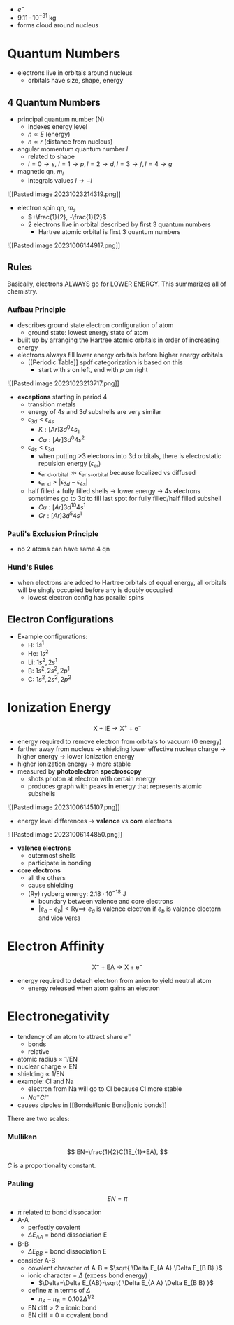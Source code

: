 - $e^{-}$
- $9.11\cdot 10^{-31}\text{ kg}$
- forms cloud around nucleus

# Quantum Numbers

- electrons live in orbitals around nucleus
	- orbitals have size, shape, energy

## 4 Quantum Numbers

- principal quantum number (N)
	- indexes energy level
	- $n \propto E$ (energy)
	- $n \propto r$ (distance from nucleus)
- angular momentum quantum number $l$
	- related to shape
	- $l=0 \to s$, $l=1 \to p, l=2\to d, l=3\to f, l=4 \to g$
- magnetic qn, $m_{l}$
	- integrals values $l \to -l$
 
![[Pasted image 20231023214319.png]]

- electron spin qn, $m_{s}$
	- $+\frac{1}{2}, -\frac{1}{2}$
	- 2 electrons live in orbital described by first 3 quantum numbers
		- Hartree atomic orbital is first 3 quantum numbers

![[Pasted image 20231006144917.png]]

## Rules 

Basically, electrons ALWAYS go for LOWER ENERGY. This summarizes all of chemistry.

### Aufbau Principle

- describes ground state electron configuration of atom
	- ground state: lowest energy state of atom
- built up by arranging the Hartree atomic orbitals in order of increasing energy
- electrons always fill lower energy orbitals before higher energy orbitals
	- [[Periodic Table]] spdf categorization is based on this
		- start with $s$ on left, end with $p$ on right

![[Pasted image 20231023213717.png]]

- **exceptions** starting in period 4
	- transition metals
	- energy of $4s$ and $3d$ subshells are very similar
	- $\epsilon_{3d}< \epsilon_{4s}$
		- $K:[Ar]3d^{0}4s_{1}$
		- $Ca:[Ar]3d^{0}4s^{2}$
	- $\epsilon_{4s} < \epsilon_{3d}$
		- when putting >3 electrons into 3d orbitals, there is electrostatic repulsion energy ($\epsilon_{\text{er}}$)
		- $\epsilon_{\text{er d-orbital}} \gg \epsilon_{\text{er s-orbital}}$ because localized vs diffused
		- $\epsilon_{\text{er d}} > |\epsilon_{3d} - \epsilon_{4s}|$
	- half filled + fully filled shells -> lower energy -> $4s$ electrons sometimes go to $3d$ to fill last spot for fully filled/half filled subshell
		- $Cu: [Ar]3d^{10}4s ^{1}$
		- $Cr: [Ar]3d^{5}4s ^{1}$

### Pauli's Exclusion Principle

- no 2 atoms can have same 4 qn

### Hund's Rules

- when electrons are added to Hartree orbitals of equal energy, all orbitals will be singly occupied before any is doubly occupied
	- lowest electron config has parallel spins

## Electron Configurations

- Example configurations:
	- H: $1s ^{1}$
	- He: $1s^{2}$
	- Li: $1s^{2}, 2s ^{1}$
	- B: $1s^{2}, 2s^{2}, 2p^{1}$
	- C: $1s^{2}, 2s^{2}, 2p^{2}$

# Ionization Energy

$$
\text{X} + \text{IE} \to \text{X}^{+} + \text{e}^{-}
$$

- energy required to remove electron from orbitals to vacuum (0 energy)
- farther away from nucleus -> shielding lower effective nuclear charge -> higher energy -> lower ionization energy
- higher ionization energy -> more stable
- measured by **photoelectron spectroscopy**
	- shots photon at electron with certain energy
	- produces graph with peaks in energy that represents atomic subshells
 
![[Pasted image 20231006145107.png]]

- energy level differences $\to$ **valence** vs **core** electrons

![[Pasted image 20231006144850.png]]

- **valence electrons**
	- outermost shells
	- participate in bonding
- **core electrons**
	- all the others
	- cause shielding
	- (Ry) rydberg energy: $2.18\cdot {10}^{-18}$ J
		- boundary between valence and core electrons
		- $|e_{a}-e_{b}| < \text{Ry} \implies$ $e_{a}$ is valence electron if $e_{b}$ is valence electorn and vice versa

# Electron Affinity

$$
\text{X}^{-} + \text{EA} \to \text{X} + \text{e}^{-}
$$

- energy required to detach electron from anion to yield neutral atom
	- energy released when atom gains an electron

# Electronegativity

- tendency of an atom to attract share $e^{-}$
	- bonds
	- relative
- atomic radius $\propto$ 1/EN
- nuclear charge $\propto$ EN
- shielding $\propto$ 1/EN
- example: Cl and Na
	- electron from Na will go to Cl because Cl more stable
	- $Na^{+}Cl^{-}$
- causes dipoles in [[Bonds#Ionic Bond|ionic bonds]]

There are two scales:

### Mulliken

$$
EN=\frac{1}{2}C(1E_{1}+EA),
$$

$C$ is a proportionality constant.

### Pauling

$$
EN=\pi
$$

- $\pi$ related to bond dissocation
- A-A
	- perfectly covalent
	- $\Delta E_{AA}$ = bond dissociation E
- B-B
	- $\Delta E_{BB}$ = bond dissociation E
- consider A-B
	- covalent character of A-B = $\sqrt{ \Delta E_{A A} \Delta E_{B B} }$
	- ionic character = $\Delta$ (excess bond energy)
		- $\Delta=\Delta E_{AB}-\sqrt{ \Delta E_{A A} \Delta E_{B B} }$
	- define $\pi$ in terms of $\Delta$
		- $\pi_{A}-\pi_{B}=0.102\Delta^{1/2}$
	- EN diff > 2 = ionic bond
	- EN diff = 0 = covalent bond